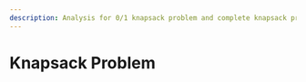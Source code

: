 ```yaml
---
description: Analysis for 0/1 knapsack problem and complete knapsack problem
---
```


# Knapsack Problem

